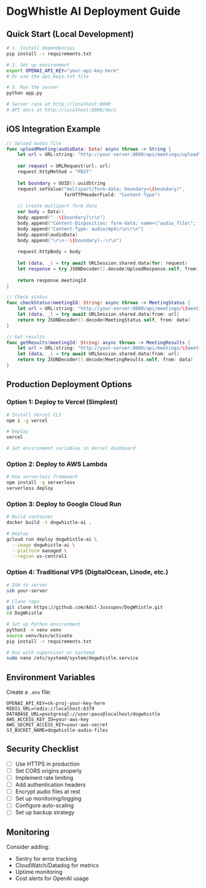 # DogWhistle AI Deployment Guide

## Quick Start (Local Development)

```bash
# 1. Install dependencies
pip install -r requirements.txt

# 2. Set up environment
export OPENAI_API_KEY="your-api-key-here"
# Or use the api_keys.txt file

# 3. Run the server
python app.py

# Server runs at http://localhost:8000
# API docs at http://localhost:8000/docs
```

## iOS Integration Example

```swift
// Upload audio file
func uploadMeeting(audioData: Data) async throws -> String {
    let url = URL(string: "http://your-server:8000/api/meetings/upload")!
    
    var request = URLRequest(url: url)
    request.httpMethod = "POST"
    
    let boundary = UUID().uuidString
    request.setValue("multipart/form-data; boundary=\(boundary)", 
                     forHTTPHeaderField: "Content-Type")
    
    // Create multipart form data
    var body = Data()
    body.append("--\(boundary)\r\n")
    body.append("Content-Disposition: form-data; name=\"audio_file\"; filename=\"meeting.m4a\"\r\n")
    body.append("Content-Type: audio/mp4\r\n\r\n")
    body.append(audioData)
    body.append("\r\n--\(boundary)--\r\n")
    
    request.httpBody = body
    
    let (data, _) = try await URLSession.shared.data(for: request)
    let response = try JSONDecoder().decode(UploadResponse.self, from: data)
    
    return response.meetingId
}

// Check status
func checkStatus(meetingId: String) async throws -> MeetingStatus {
    let url = URL(string: "http://your-server:8000/api/meetings/\(meetingId)/status")!
    let (data, _) = try await URLSession.shared.data(from: url)
    return try JSONDecoder().decode(MeetingStatus.self, from: data)
}

// Get results
func getResults(meetingId: String) async throws -> MeetingResults {
    let url = URL(string: "http://your-server:8000/api/meetings/\(meetingId)/results")!
    let (data, _) = try await URLSession.shared.data(from: url)
    return try JSONDecoder().decode(MeetingResults.self, from: data)
}
```

## Production Deployment Options

### Option 1: Deploy to Vercel (Simplest)

```bash
# Install Vercel CLI
npm i -g vercel

# Deploy
vercel

# Set environment variables in Vercel dashboard
```

### Option 2: Deploy to AWS Lambda

```bash
# Use serverless framework
npm install -g serverless
serverless deploy
```

### Option 3: Deploy to Google Cloud Run

```bash
# Build container
docker build -t dogwhistle-ai .

# Deploy
gcloud run deploy dogwhistle-ai \
  --image dogwhistle-ai \
  --platform managed \
  --region us-central1
```

### Option 4: Traditional VPS (DigitalOcean, Linode, etc.)

```bash
# SSH to server
ssh your-server

# Clone repo
git clone https://github.com/Adil-Jussupov/DogWhistle.git
cd DogWhistle

# Set up Python environment
python3 -m venv venv
source venv/bin/activate
pip install -r requirements.txt

# Run with supervisor or systemd
sudo nano /etc/systemd/system/dogwhistle.service
```

## Environment Variables

Create a `.env` file:

```env
OPENAI_API_KEY=sk-proj-your-key-here
REDIS_URL=redis://localhost:6379
DATABASE_URL=postgresql://user:pass@localhost/dogwhistle
AWS_ACCESS_KEY_ID=your-aws-key
AWS_SECRET_ACCESS_KEY=your-aws-secret
S3_BUCKET_NAME=dogwhistle-audio-files
```

## Security Checklist

- [ ] Use HTTPS in production
- [ ] Set CORS origins properly
- [ ] Implement rate limiting
- [ ] Add authentication headers
- [ ] Encrypt audio files at rest
- [ ] Set up monitoring/logging
- [ ] Configure auto-scaling
- [ ] Set up backup strategy

## Monitoring

Consider adding:
- Sentry for error tracking
- CloudWatch/Datadog for metrics
- Uptime monitoring
- Cost alerts for OpenAI usage